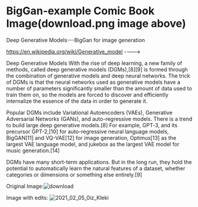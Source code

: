 # BigGan-example Comic Book Image(download.png image above) 
Deep Generative Models---BigGan for image generation

https://en.wikipedia.org/wiki/Generative_model ---->

Deep Generative Models
With the rise of deep learning, a new family of methods, called deep generative models (DGMs),[8][9] is formed through the combination of generative models and deep neural networks. The trick of DGMs is that the neural networks used as generative models have a number of parameters significantly smaller than the amount of data used to train them on, so the models are forced to discover and efficiently internalize the essence of the data in order to generate it.

Popular DGMs include Variational Autoencoders (VAEs), Generative Adversarial Networks (GANs), and auto-regressive models. There is a trend to build large deep generative models.[8] For example, GPT-3, and its precursor GPT-2,[10] for auto-regressive neural language models, BigGAN[11] and VQ-VAE[12] for image generation, Optimus[13] as the largest VAE language model, and jukebox as the largest VAE model for music generation.[14]

DGMs have many short-term applications. But in the long run, they hold the potential to automatically learn the natural features of a dataset, whether categories or dimensions or something else entirely.[9]


Original Image:![download](https://user-images.githubusercontent.com/76789005/115069500-7f28b280-9ea8-11eb-94b4-27108cd7dd2b.png)




Image with edits:
![2021_02_05_0iz_Kleki](https://user-images.githubusercontent.com/76789005/115069639-b5663200-9ea8-11eb-8fd4-2b295adb59a3.png)


